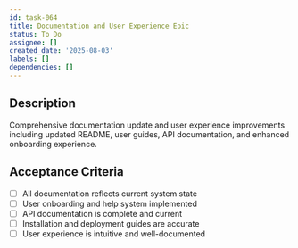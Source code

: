 ```yaml
---
id: task-064
title: Documentation and User Experience Epic
status: To Do
assignee: []
created_date: '2025-08-03'
labels: []
dependencies: []
---
```


## Description

Comprehensive documentation update and user experience improvements including updated README, user guides, API documentation, and enhanced onboarding experience.

## Acceptance Criteria

- [ ] All documentation reflects current system state
- [ ] User onboarding and help system implemented
- [ ] API documentation is complete and current
- [ ] Installation and deployment guides are accurate
- [ ] User experience is intuitive and well-documented
